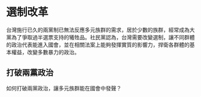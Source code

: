 # 選制改革

台灣施行已久的兩黨制已無法反應多元族群的需求，居於少數的族群，經常成為大黨為了爭取過半選票支持的犧牲品。社民黨認為，台灣需要改變選制，讓不同群體的政治代表能進入國會，並在相關法案上能夠發揮實質的影響力，捍衛各群體的基本權益，改變多數暴力的政治。

## 打破兩黨政治

如何打破兩黨政治，讓多元族群能在國會中發聲？
